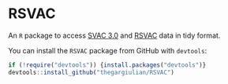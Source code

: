 # RSVAC

An `R` package to access [SVAC 3.0](http://www.sexualviolencedata.org/) and [RSVAC](https://doi.org/10.1177/00223433211044674) data in tidy format.

You can install the `RSVAC` package from GitHub with `devtools`:

```r
if (!require("devtools")) {install.packages("devtools")}
devtools::install_github("thegargiulian/RSVAC")
```

<!-- done. -->
